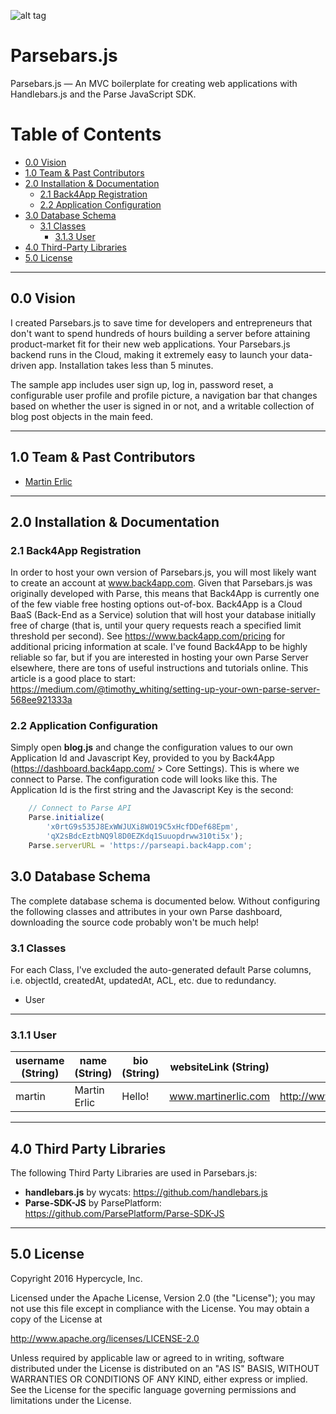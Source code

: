 ![alt tag](http://www.martinerlic.com/parsebars/images/parsebars-banner.png)

# Parsebars.js
Parsebars.js — An MVC boilerplate for creating web applications with Handlebars.js and the Parse JavaScript SDK.

# Table of Contents  
* [0.0 Vision](#vision)
* [1.0 Team & Past Contributors](#team)
* [2.0 Installation & Documentation](#installation)
  * [2.1 Back4App Registration](#back4app)
  * [2.2 Application Configuration](#config)
* [3.0 Database Schema](#schema)
  * [3.1 Classes](#classes)
    * [3.1.3 User](#user)
* [4.0 Third-Party Libraries](#libs)
* [5.0 License](#license)

<hr>

<a name="vision">
<h2>0.0 Vision</h2>

I created Parsebars.js to save time for developers and entrepreneurs that don't want to spend hundreds of hours building a server before attaining product-market fit for their new web applications. Your Parsebars.js backend runs in the Cloud, making it extremely easy to launch your data-driven app. Installation takes less than 5 minutes. 

The sample app includes user sign up, log in, password reset, a configurable user profile and profile picture, a navigation bar that changes based on whether the user is signed in or not, and a writable collection of blog post objects in the main feed. 

<hr>

<a name="team">
<h2>1.0 Team & Past Contributors</h2>

* <a href="https://github.com/santafebound/">Martin Erlic</a>

<hr>

<a name="installation">
<h2>2.0 Installation & Documentation</h2>

<a name="back4app">
<h3>2.1 Back4App Registration</h3>

In order to host your own version of Parsebars.js, you will most likely want to create an account at www.back4app.com. Given that Parsebars.js was originally developed with Parse, this means that Back4App is currently one of the few viable free hosting options out-of-box. Back4App is a Cloud BaaS (Back-End as a Service) solution that will host your database initially free of charge (that is, until your query requests reach a specified limit threshold per second). See https://www.back4app.com/pricing for additional pricing information at scale. I've found Back4App to be highly reliable so far, but if you are interested in hosting your own Parse Server elsewhere, there are tons of useful instructions and tutorials online. This article is a good place to start: https://medium.com/@timothy_whiting/setting-up-your-own-parse-server-568ee921333a

<a name="config">
<h3>2.2 Application Configuration</h3>

Simply open **blog.js** and change the configuration values to our own Application Id and Javascript Key, provided to you by Back4App (https://dashboard.back4app.com/ > Core Settings). This is where we connect to Parse. The configuration code will looks like this. The Application Id is the first string and the Javascript Key is the second:

```javascript
    // Connect to Parse API
    Parse.initialize(
        'x0rtG9s535J8ExWWJUXi8WO19C5xHcfDDef68Epm',
        'qX2sBdcEztbNQ9l8D0EZKdq1Suuopdrww310ti5x');
    Parse.serverURL = 'https://parseapi.back4app.com';
 ```

<a name="schema">
<h2>3.0 Database Schema</h2>

The complete database schema is documented below. Without configuring the following classes and attributes in your own Parse dashboard, downloading the source code probably won't be much help!

<a name="classes">
<h3>3.1 Classes</h3>

For each Class, I've excluded the auto-generated default Parse columns, i.e. objectId, createdAt, updatedAt, ACL, etc. due to redundancy.

* User

<hr>

<a name="user">
<h3>3.1.1 User</h3>


| username (String) | name (String) | bio (String) | websiteLink (String) | profilePicture (File) | phoneNumber (String)
|--------------------------|-----------------|-------------------|--------------|----------------------|---------------|
| martin | Martin Erlic | Hello! | www.martinerlic.com | http://www.martinerlic.com/images/martin.jpg | 123-123-1234 |


<hr>

<a name="libs">
<h2>4.0 Third Party Libraries</h2>

The following Third Party Libraries are used in Parsebars.js:

- **handlebars.js** by wycats: https://github.com/handlebars.js
- **Parse-SDK-JS** by ParsePlatform: https://github.com/ParsePlatform/Parse-SDK-JS

<hr>

<a name="license">
<h2>5.0 License</h2>

Copyright 2016 Hypercycle, Inc.

Licensed under the Apache License, Version 2.0 (the "License");
you may not use this file except in compliance with the License.
You may obtain a copy of the License at

   http://www.apache.org/licenses/LICENSE-2.0

Unless required by applicable law or agreed to in writing, software
distributed under the License is distributed on an "AS IS" BASIS,
WITHOUT WARRANTIES OR CONDITIONS OF ANY KIND, either express or implied.
See the License for the specific language governing permissions and
limitations under the License.
